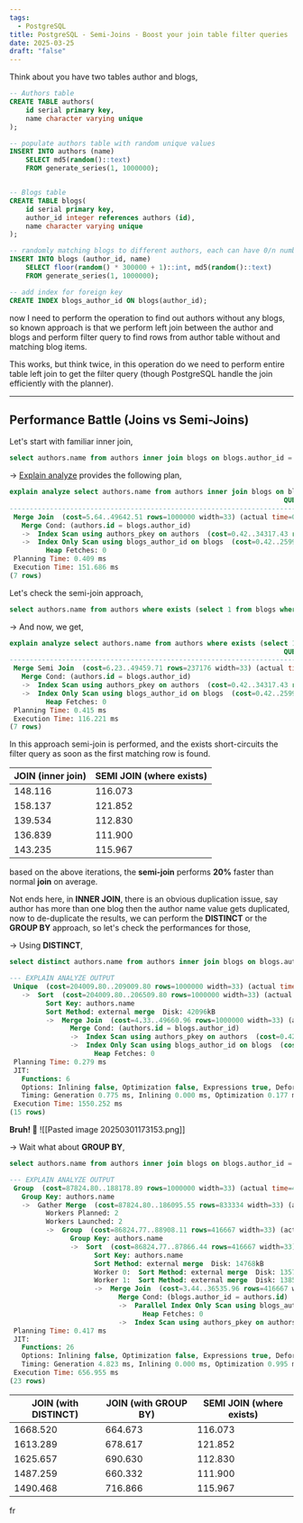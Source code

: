 ```yaml
---
tags:
  - PostgreSQL
title: PostgreSQL - Semi-Joins - Boost your join table filter queries
date: 2025-03-25
draft: "false"
---
```

Think about you have two tables author and blogs, 
```sql
-- Authors table
CREATE TABLE authors(
	id serial primary key,
	name character varying unique
);

-- populate authors table with random unique values
INSERT INTO authors (name)
    SELECT md5(random()::text)
    FROM generate_series(1, 1000000);


-- Blogs table
CREATE TABLE blogs(
	id serial primary key,
	author_id integer references authors (id),
	name character varying unique
);

-- randomly matching blogs to different authors, each can have 0/n number of blogs associated
INSERT INTO blogs (author_id, name)
	SELECT floor(random() * 300000 + 1)::int, md5(random()::text)
	FROM generate_series(1, 1000000);

-- add index for foreign key
CREATE INDEX blogs_author_id ON blogs(author_id);
```


now I need to perform the operation to find out authors without any blogs, so known approach is that we perform left join between the author and blogs and perform filter query to find rows from author table without and matching blog items.

This works, but think twice, in this operation do we need to perform entire table left join to get the filter query (though PostgreSQL handle the join efficiently with the planner). 

---
## Performance Battle (Joins vs Semi-Joins)

Let's start with familiar inner join,
```sql
select authors.name from authors inner join blogs on blogs.author_id = authors.id;
```

-> [Explain analyze](https://www.postgresql.org/docs/current/sql-explain.html) provides the following plan,
```sql
explain analyze select authors.name from authors inner join blogs on blogs.author_id = authors.id;
                                                                    QUERY PLAN                                                                     
---------------------------------------------------------------------------------------------------------------------------------------------------
 Merge Join  (cost=5.64..49642.51 rows=1000000 width=33) (actual time=0.044..135.106 rows=1000000 loops=1)
   Merge Cond: (authors.id = blogs.author_id)
   ->  Index Scan using authors_pkey on authors  (cost=0.42..34317.43 rows=1000000 width=37) (actual time=0.010..21.355 rows=300000 loops=1)
   ->  Index Only Scan using blogs_author_id on blogs  (cost=0.42..25992.42 rows=1000000 width=4) (actual time=0.031..47.850 rows=1000000 loops=1)
         Heap Fetches: 0
 Planning Time: 0.409 ms
 Execution Time: 151.686 ms
(7 rows)
```

Let's check the semi-join approach,
```sql
select authors.name from authors where exists (select 1 from blogs where blogs.author_id = authors.id);
```

-> And now, we get,
```sql
explain analyze select authors.name from authors where exists (select 1 from blogs where blogs.author_id = authors.id);
                                                                    QUERY PLAN                                                                     
---------------------------------------------------------------------------------------------------------------------------------------------------
 Merge Semi Join  (cost=6.23..49459.71 rows=237176 width=33) (actual time=0.053..111.667 rows=289288 loops=1)
   Merge Cond: (authors.id = blogs.author_id)
   ->  Index Scan using authors_pkey on authors  (cost=0.42..34317.43 rows=1000000 width=37) (actual time=0.009..19.703 rows=300000 loops=1)
   ->  Index Only Scan using blogs_author_id on blogs  (cost=0.42..25992.42 rows=1000000 width=4) (actual time=0.040..44.631 rows=1000000 loops=1)
         Heap Fetches: 0
 Planning Time: 0.415 ms
 Execution Time: 116.221 ms
(7 rows)
```

In this approach semi-join is performed, and the exists short-circuits the filter query as soon as the first matching row is found.

| JOIN (inner join) | SEMI JOIN (where exists) |
| ----------------- | ------------------------ |
| 148.116           | 116.073                  |
| 158.137           | 121.852                  |
| 139.534           | 112.830                  |
| 136.839           | 111.900                  |
| 143.235           | 115.967                  |
based on the above iterations, the **semi-join** performs **20%** faster than normal **join** on average.

Not ends here, in **INNER JOIN**, there is an obvious duplication issue, say author has more than one blog then the author name value gets duplicated, now to de-duplicate the results, we can perform the **DISTINCT** or the **GROUP BY** approach, so let's check the performances for those,

-> Using **DISTINCT**,
```sql
select distinct authors.name from authors inner join blogs on blogs.author_id = authors.id;

--- EXPLAIN ANALYZE OUTPUT
 Unique  (cost=204009.80..209009.80 rows=1000000 width=33) (actual time=1180.678..1540.446 rows=289288 loops=1)
   ->  Sort  (cost=204009.80..206509.80 rows=1000000 width=33) (actual time=1180.676..1480.833 rows=1000000 loops=1)
         Sort Key: authors.name
         Sort Method: external merge  Disk: 42096kB
         ->  Merge Join  (cost=4.33..49660.96 rows=1000000 width=33) (actual time=2.727..142.405 rows=1000000 loops=1)
               Merge Cond: (authors.id = blogs.author_id)
               ->  Index Scan using authors_pkey on authors  (cost=0.42..34317.43 rows=1000000 width=37) (actual time=0.006..23.055 rows=300000 loops=1)
               ->  Index Only Scan using blogs_author_id on blogs  (cost=0.42..25992.42 rows=1000000 width=4) (actual time=0.015..48.093 rows=1000000 loops=1)
                     Heap Fetches: 0
 Planning Time: 0.279 ms
 JIT:
   Functions: 6
   Options: Inlining false, Optimization false, Expressions true, Deforming true
   Timing: Generation 0.775 ms, Inlining 0.000 ms, Optimization 0.177 ms, Emission 2.443 ms, Total 3.396 ms
 Execution Time: 1550.252 ms
(15 rows)
```

**Bruh! 🫢**
![[Pasted image 20250301173153.png]]

-> Wait what about **GROUP BY**,
```sql
select authors.name from authors inner join blogs on blogs.author_id = authors.id group by authors.name;

--- EXPLAIN ANALYZE OUTPUT
 Group  (cost=87824.80..188178.89 rows=1000000 width=33) (actual time=414.521..647.118 rows=289288 loops=1)
   Group Key: authors.name
   ->  Gather Merge  (cost=87824.80..186095.55 rows=833334 width=33) (actual time=414.517..622.721 rows=290229 loops=1)
         Workers Planned: 2
         Workers Launched: 2
         ->  Group  (cost=86824.77..88908.11 rows=416667 width=33) (actual time=394.005..520.693 rows=96743 loops=3)
               Group Key: authors.name
               ->  Sort  (cost=86824.77..87866.44 rows=416667 width=33) (actual time=393.996..499.231 rows=333333 loops=3)
                     Sort Key: authors.name
                     Sort Method: external merge  Disk: 14768kB
                     Worker 0:  Sort Method: external merge  Disk: 13576kB
                     Worker 1:  Sort Method: external merge  Disk: 13856kB
                     ->  Merge Join  (cost=3.44..36535.96 rows=416667 width=33) (actual time=5.821..77.417 rows=333333 loops=3)
                           Merge Cond: (blogs.author_id = authors.id)
                           ->  Parallel Index Only Scan using blogs_author_id on blogs  (cost=0.42..20159.09 rows=416667 width=4) (actual time=0.029..17.542 rows=333333 loops=3)
                                 Heap Fetches: 0
                           ->  Index Scan using authors_pkey on authors  (cost=0.42..34317.43 rows=1000000 width=37) (actual time=0.026..24.040 rows=297278 loops=3)
 Planning Time: 0.417 ms
 JIT:
   Functions: 26
   Options: Inlining false, Optimization false, Expressions true, Deforming true
   Timing: Generation 4.823 ms, Inlining 0.000 ms, Optimization 0.995 ms, Emission 13.016 ms, Total 18.835 ms
 Execution Time: 656.955 ms
(23 rows)
```


| JOIN (with DISTINCT) | JOIN (with GROUP BY) | SEMI JOIN (where exists) |
| -------------------- | -------------------- | ------------------------ |
| 1668.520             | 664.673              | 116.073                  |
| 1613.289             | 678.617              | 121.852                  |
| 1625.657             | 690.630              | 112.830                  |
| 1487.259             | 660.332              | 111.900                  |
| 1490.468             | 716.866              | 115.967                  |

fr